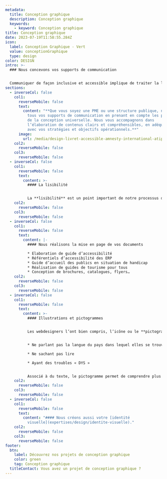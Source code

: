 ```yaml
---
metadata:
  title: Conception graphique
  description: Conception graphique
  keywords:
    - keyword: Conception graphique
title: Conception graphique
date: 2023-07-19T11:58:55.284Z
icon:
  label: Conception Graphique - Vert
  value: conceptionGraphique
  type: design
color: DESIGN
intro: >-
  ### Nous concevons vos supports de communication


  Communiquer de façon inclusive et accessible implique de traiter la lisibilité, la compréhension et la visibilité. Cela permet de toucher plus d’utilisateurs. Au delà des personnes en situation de handicap, une communication dite accessible peut s’adresser à plusieurs cibles.
sections:
  - inverseCol: false
    col1:
      reverseMobile: false
      text:
        content: "**Que vous soyez une PME ou une structure publique, nous réalisons
          tous vos supports de communication en prenant en compte les principes
          de la conception universelle. Nous vous accompagnons dans
          l’élaboration de contenus clairs et compréhensibles, en adéquation
          avec vos stratégies et objectifs opérationnels.**"
      image:
        url: /media/design-livret-accessible-amnesty-international-atipy-1.jpg
    col2:
      reverseMobile: false
    col3:
      reverseMobile: false
  - inverseCol: false
    col1:
      reverseMobile: false
      text:
        content: >-
          #### La lisibilité


          La **lisibilité** est un point important de notre processus de conception. Un document peu lisible génère une difficulté pour une personne âgée ou une personne malvoyante (myopie, astigmatisme, daltonisme…), et un manque de confort pour tous. C’est pourquoi, pour chaque support, nous pensons à utiliser un contraste suffisant (à partir du tableau de Paul Arthur et Romedi Passini), une typographie lisible, un interlettrage et un interlignage correctes.
    col2:
      reverseMobile: false
    col3:
      reverseMobile: false
  - inverseCol: false
    col1:
      reverseMobile: false
      text:
        content: |-
          #### Nous réalisons la mise en page de vos documents

          * Elaboration de guide d’accessibilité
          * Référentiels d’accessibilité des ERP
          * Guide d’accueil des publics en situation de handicap
          * Réalisation de guides de tourisme pour tous
          * Conception de brochures, catalogues, flyers…
    col2:
      reverseMobile: false
    col3:
      reverseMobile: false
  - inverseCol: false
    col1:
      reverseMobile: false
      text:
        content: >-
          #### Illustrations et pictogrammes


          Les webdesigners l’ont bien compris, l’icône ou le **pictogramme** facilitent la compréhension rapide d’une information. Nous ne les voyons plus tellement ces signes ont intégrés notre quotidien. Ils sont une aide indispensables pour les personnes :


          * Ne parlant pas la langue du pays dans lequel elles se trouvent.

          * Ne sachant pas lire

          * Ayant des troubles « DYS »


          Associé à du texte, le pictogramme permet de comprendre plus facilement l’information. Dans certains cas, il peut se substituer complètement au texte. Dans la mesure du possible, nous utiliserons des pictogrammes existants standardisés. Pourquoi ? La standardisation de ces signes implique qu’ils sont utilisés dans différents contextes. Une meilleure reconnaissance est donc possible car ils ont déjà été identifiés. Dans le cas de pictogrammes spécifiques, nous sont en mesure de les créer.
    col2:
      reverseMobile: false
    col3:
      reverseMobile: false
  - inverseCol: false
    col1:
      reverseMobile: false
      text:
        content: "#### Nous créons aussi votre [identité
          visuelle](expertises/design/identite-visuelle)."
    col2:
      reverseMobile: false
    col3:
      reverseMobile: false
footer:
  btn:
    label: Découvrez nos projets de conception graphique
    color: green
    tag: Conception graphique
  titleContact: Vous avez un projet de conception graphique ?
---
```

